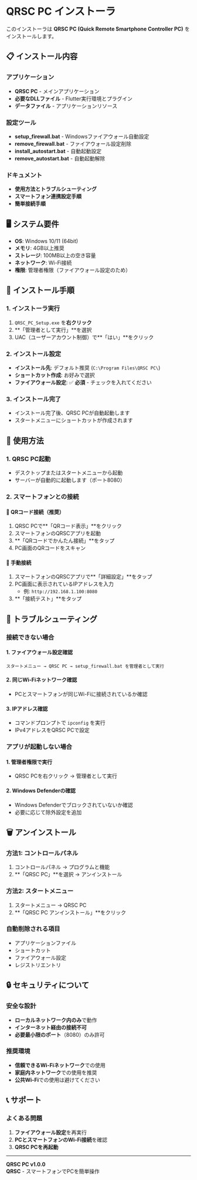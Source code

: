 # QRSC PC インストーラ

このインストーラは **QRSC PC (Quick Remote Smartphone Controller PC)** をインストールします。

## 📋 インストール内容

### アプリケーション
- **QRSC PC** - メインアプリケーション
- **必要なDLLファイル** - Flutter実行環境とプラグイン
- **データファイル** - アプリケーションリソース

### 設定ツール
- **setup_firewall.bat** - Windowsファイアウォール自動設定
- **remove_firewall.bat** - ファイアウォール設定削除
- **install_autostart.bat** - 自動起動設定
- **remove_autostart.bat** - 自動起動解除

### ドキュメント
- **使用方法とトラブルシューティング**
- **スマートフォン連携設定手順**
- **簡単接続手順**

## 🖥️ システム要件

- **OS**: Windows 10/11 (64bit)
- **メモリ**: 4GB以上推奨
- **ストレージ**: 100MB以上の空き容量
- **ネットワーク**: Wi-Fi接続
- **権限**: 管理者権限（ファイアウォール設定のため）

## 🚀 インストール手順

### 1. インストーラ実行
1. `QRSC_PC_Setup.exe` を**右クリック**
2. **「管理者として実行」**を選択
3. UAC（ユーザーアカウント制御）で**「はい」**をクリック

### 2. インストール設定
- **インストール先**: デフォルト推奨 (`C:\Program Files\QRSC PC\`)
- **ショートカット作成**: お好みで選択
- **ファイアウォール設定**: ✅ **必須** - チェックを入れてください

### 3. インストール完了
- インストール完了後、QRSC PCが自動起動します
- スタートメニューにショートカットが作成されます

## 📱 使用方法

### 1. QRSC PC起動
- デスクトップまたはスタートメニューから起動
- サーバーが自動的に起動します（ポート8080）

### 2. スマートフォンとの接続

#### 🎯 QRコード接続（推奨）
1. QRSC PCで**「QRコード表示」**をクリック
2. スマートフォンのQRSCアプリを起動
3. **「QRコードでかんたん接続」**をタップ
4. PC画面のQRコードをスキャン

#### 🔧 手動接続
1. スマートフォンのQRSCアプリで**「詳細設定」**をタップ
2. PC画面に表示されているIPアドレスを入力
   - 例: `http://192.168.1.100:8080`
3. **「接続テスト」**をタップ

## 🔧 トラブルシューティング

### 接続できない場合

#### 1. ファイアウォール設定確認
```
スタートメニュー → QRSC PC → setup_firewall.bat を管理者として実行
```

#### 2. 同じWi-Fiネットワーク確認
- PCとスマートフォンが同じWi-Fiに接続されているか確認

#### 3. IPアドレス確認
- コマンドプロンプトで `ipconfig` を実行
- IPv4アドレスをQRSC PCで設定

### アプリが起動しない場合

#### 1. 管理者権限で実行
- QRSC PCを右クリック → 管理者として実行

#### 2. Windows Defenderの確認
- Windows Defenderでブロックされていないか確認
- 必要に応じて除外設定を追加

## 🗑️ アンインストール

### 方法1: コントロールパネル
1. コントロールパネル → プログラムと機能
2. **「QRSC PC」**を選択 → アンインストール

### 方法2: スタートメニュー
1. スタートメニュー → QRSC PC
2. **「QRSC PC アンインストール」**をクリック

### 自動削除される項目
- アプリケーションファイル
- ショートカット
- ファイアウォール設定
- レジストリエントリ

## 🔒 セキュリティについて

### 安全な設計
- **ローカルネットワーク内のみ**で動作
- **インターネット経由の接続不可**
- **必要最小限のポート**（8080）のみ許可

### 推奨環境
- **信頼できるWi-Fiネットワーク**での使用
- **家庭内ネットワーク**での使用を推奨
- **公共Wi-Fi**での使用は避けてください

## 📞 サポート

### よくある問題
1. **ファイアウォール設定**を再実行
2. **PCとスマートフォンのWi-Fi接続**を確認
3. **QRSC PCを再起動**

---

**QRSC PC v1.0.0**  
**QRSC** - スマートフォンでPCを簡単操作
